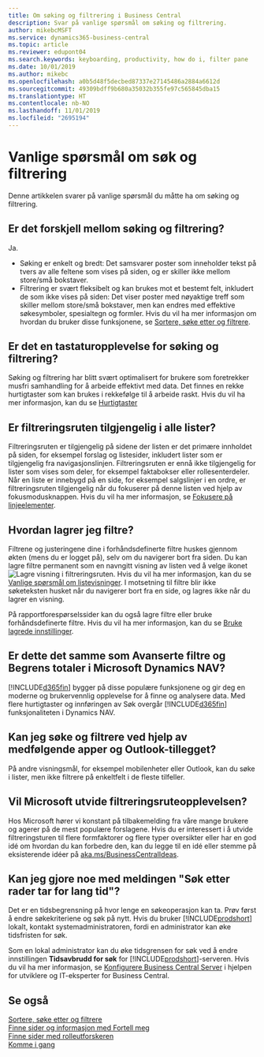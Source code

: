 ```yaml
---
title: Om søking og filtrering i Business Central
description: Svar på vanlige spørsmål om søking og filtrering.
author: mikebcMSFT
ms.service: dynamics365-business-central
ms.topic: article
ms.reviewer: edupont04
ms.search.keywords: keyboarding, productivity, how do i, filter pane
ms.date: 10/01/2019
ms.author: mikebc
ms.openlocfilehash: a0b5d48f5decbed87337e27145486a2884a6612d
ms.sourcegitcommit: 49309bdff9b680a35032b355fe97c565845dba15
ms.translationtype: HT
ms.contentlocale: nb-NO
ms.lasthandoff: 11/01/2019
ms.locfileid: "2695194"
---
```

# <a name="searching-and-filtering-faq"></a>Vanlige spørsmål om søk og filtrering
Denne artikkelen svarer på vanlige spørsmål du måtte ha om søking og filtrering.

## <a name="is-there-a-difference-between-searching-and-filtering"></a>Er det forskjell mellom søking og filtrering?
Ja.
- Søking er enkelt og bredt: Det samsvarer poster som inneholder tekst på tvers av alle feltene som vises på siden, og er skiller ikke mellom store/små bokstaver.
- Filtrering er svært fleksibelt og kan brukes mot et bestemt felt, inkludert de som ikke vises på siden: Det viser poster med nøyaktige treff som skiller mellom store/små bokstaver, men kan endres med effektive søkesymboler, spesialtegn og formler. Hvis du vil ha mer informasjon om hvordan du bruker disse funksjonene, se [Sortere, søke etter og filtrere](ui-enter-criteria-filters.md).

## <a name="is-there-a-keyboard-experience-for-search-and-filter"></a>Er det en tastaturopplevelse for søking og filtrering?
Søking og filtrering har blitt svært optimalisert for brukere som foretrekker musfri samhandling for å arbeide effektivt med data. Det finnes en rekke hurtigtaster som kan brukes i rekkefølge til å arbeide raskt. Hvis du vil ha mer informasjon, kan du se [Hurtigtaster](keyboard-shortcuts.md#KeyboardFilter)

## <a name="is-the-filter-pane-available-on-all-lists"></a>Er filtreringsruten tilgjengelig i alle lister?
Filtreringsruten er tilgjengelig på sidene der listen er det primære innholdet på siden, for eksempel forslag og listesider, inkludert lister som er tilgjengelig fra navigasjonslinjen. Filtreringsruten er ennå ikke tilgjengelig for lister som vises som deler, for eksempel faktabokser eller rollesenterdeler. Når en liste er innebygd på en side, for eksempel salgslinjer i en ordre, er filtreringsruten tilgjengelig når du fokuserer på denne listen ved hjelp av fokusmodusknappen. Hvis du vil ha mer informasjon, se [Fokusere på linjeelementer](ui-enter-data.md#Focus).

## <a name="how-can-i-save-my-filters"></a>Hvordan lagrer jeg filtre?
Filtrene og justeringene dine i forhåndsdefinerte filtre huskes gjennom økten (mens du er logget på), selv om du navigerer bort fra siden. Du kan lagre filtre permanent som en navngitt visning av listen ved å velge ikonet ![Lagre visning](media/save_view_icon.png "Lagre visning") i filtreringsruten. Hvis du vil ha mer informasjon, kan du se [Vanlige spørsmål om listevisninger](ui-views-faq.md). I motsetning til filtre blir ikke søketeksten husket når du navigerer bort fra en side, og lagres ikke når du lagrer en visning.

På rapportforespørselssider kan du også lagre filtre eller bruke forhåndsdefinerte filtre. Hvis du vil ha mer informasjon, kan du se [Bruke lagrede innstillinger](ui-work-report.md#SavedSettings).

## <a name="is-this-the-same-as-advanced-filters-and-limit-totals-in-microsoft-dynamics-nav"></a>Er dette det samme som Avanserte filtre og Begrens totaler i Microsoft Dynamics NAV?
[!INCLUDE[d365fin](includes/d365fin_md.md)] bygger på disse populære funksjonene og gir deg en moderne og brukervennlig opplevelse for å finne og analysere data. Med flere hurtigtaster og innføringen av Søk overgår [!INCLUDE[d365fin](includes/d365fin_md.md)] funksjonaliteten i Dynamics NAV.  

## <a name="can-i-search-and-filter-using-the-companion-apps-and-outlook-addin"></a>Kan jeg søke og filtrere ved hjelp av medfølgende apper og Outlook-tillegget?
På andre visningsmål, for eksempel mobilenheter eller Outlook, kan du søke i lister, men ikke filtrere på enkeltfelt i de fleste tilfeller.

## <a name="will-microsoft-extend-the-filter-pane-experience"></a>Vil Microsoft utvide filtreringsruteopplevelsen?
Hos Microsoft hører vi konstant på tilbakemelding fra våre mange brukere og agerer på de mest populære forslagene. Hvis du er interessert i å utvide filtreringsturen til flere formfaktorer og flere typer oversikter eller har en god idé om hvordan du kan forbedre den, kan du legge til en idé eller stemme på eksisterende idéer på [aka.ms/BusinessCentralIdeas](https://aka.ms/businesscentralideas).

## <a name="can-i-do-anything-about-the-searching-for-rows-is-taking-too-long-message"></a>Kan jeg gjore noe med meldingen "Søk etter rader tar for lang tid"?

Det er en tidsbegrensning på hvor lenge en søkeoperasjon kan ta. Prøv først å endre søkekriteriene og søk på nytt. Hvis du bruker [!INCLUDE[prodshort](includes/prodshort.md)] lokalt, kontakt systemadministratoren, fordi en administrator kan øke tidsfristen for søk.

Som en lokal administrator kan du øke tidsgrensen for søk ved å endre innstillingen **Tidsavbrudd for søk** for [!INCLUDE[prodshort](includes/prodshort.md)]-serveren. Hvis du vil ha mer informasjon, se [Konfigurere Business Central Server](https://docs.microsoft.com/en-us/dynamics365/business-central/dev-itpro/administration/configure-server-instance?#Database) i hjelpen for utviklere og IT-eksperter for Business Central.

## <a name="see-also"></a>Se også
[Sortere, søke etter og filtrere](ui-enter-criteria-filters.md)  
[Finne sider og informasjon med Fortell meg](ui-search.md)  
[Finne sider med rolleutforskeren](ui-role-explorer.md)  
[Komme i gang](product-get-started.md)  
